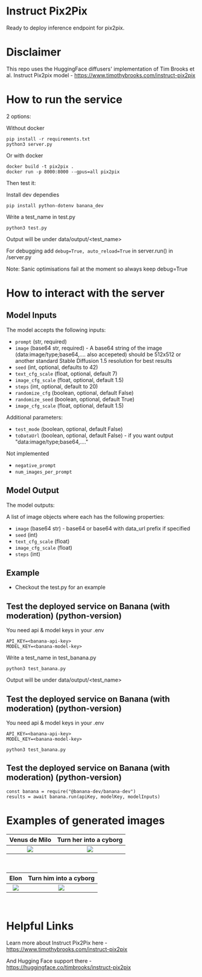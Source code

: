
# Instruct Pix2Pix

Ready to deploy inference endpoint for pix2pix. 

# Disclaimer

This repo uses the HuggingFace diffusers' implementation of Tim Brooks et al. Instruct Pix2pix model - https://www.timothybrooks.com/instruct-pix2pix


# How to run the service
2 options:

Without docker
```
pip install -r requirements.txt
python3 server.py
```

Or with docker

```
docker build -t pix2pix .
docker run -p 8000:8000 --gpus=all pix2pix
```

Then test it: 

Install dev dependies

```
pip install python-dotenv banana_dev
```

Write a test_name in test.py
```
python3 test.py
```

Output will be under data/output/<test_name>

For debugging
add `debug=True, auto_reload=True` in server.run() in /server.py

Note: Sanic optimisations fail at the moment so always keep debug=True



# How to interact with the server

## Model Inputs

The model accepts the following inputs:

* `prompt` (str, required)
* `image` (base64 str, required) - A base64 string of the image (data:image/type;base64,.... also accepeted) should be 512x512 or another standard Stable Diffusion 1.5 resolution for best results
* `seed` (int, optional, defaults to 42)
* `text_cfg_scale` (float, optional, default 7)
* `image_cfg_scale` (float, optional, default 1.5)
* `steps` (int, optional, default to 20)
* `randomize_cfg` (boolean, optional, default False)
* `randomize_seed` (boolean, optional, default True)
* `image_cfg_scale` (float, optional, default 1.5)

Additional parameters:
* `test_mode` (boolean, optional, default False)
* `toDataUrl` (boolean, optional, default False) - if you want output "data:image/type;base64,...."


Not implemented
* `negative_prompt`
* `num_images_per_prompt`



## Model Output

The model outputs:

A list of image objects where each has the following properties:
* `image` (base64 str) - base64 or base64 with data_url prefix if specified
* `seed` (int)
* `text_cfg_scale` (float)
* `image_cfg_scale` (float)
* `steps` (int)



## Example

- Checkout the test.py for an example


## Test the deployed service on Banana (with moderation) (python-version)
You need api & model keys in your .env
```
API_KEY=<banana-api-key>
MODEL_KEY=<banana-model-key>
```

Write a test_name in test_banana.py
```
python3 test_banana.py
```

Output will be under data/output/<test_name>


## Test the deployed service on Banana (with moderation) (python-version)
You need api & model keys in your .env
```
API_KEY=<banana-api-key>
MODEL_KEY=<banana-model-key>
```

```
python3 test_banana.py
```

## Test the deployed service on Banana (with moderation) (python-version)

```
const banana = require("@banana-dev/banana-dev")
results = await banana.run(apiKey, modelKey, modelInputs)

```




# Examples of generated images

Venus de Milo             |  Turn her into a cyborg
:-------------------------:|:-------------------------:
![](https://github.com/eBoreal/serverless-pix2pix/blob/main/data/input/venus-of-milo-512.jpg)  |  ![](https://github.com/eBoreal/serverless-pix2pix/blob/main/data/output/venus-of-milo-512.jpeg) 

<br>

Elon            |  Turn him into a cyborg
:-------------------------:|:-------------------------:
![](https://github.com/eBoreal/serverless-pix2pix/blob/main/data/input/elon-512.jpg) |  ![](https://github.com/eBoreal/serverless-pix2pix/blob/main/data/output/elon-2-512.jpeg)

<br>

# Helpful Links

Learn more about Instruct Pix2Pix here - https://www.timothybrooks.com/instruct-pix2pix

And Hugging Face support there - https://huggingface.co/timbrooks/instruct-pix2pix

<br>
